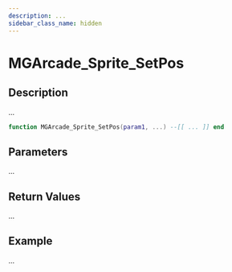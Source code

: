 ```yaml
---
description: ...
sidebar_class_name: hidden
---
```


# MGArcade_Sprite_SetPos

## Description

...

```lua
function MGArcade_Sprite_SetPos(param1, ...) --[[ ... ]] end
```

## Parameters

...

## Return Values

...

## Example

...

